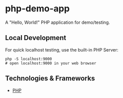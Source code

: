 # php-demo-app

A "Hello, World!" PHP application for demo/testing.

## Local Development

For quick localhost testing, use the built-in PHP Server:

```
php -S localhost:9000
# open localhost:9000 in your web browser
```

## Technologies & Frameworks

- [PHP](https://www.php.net/)
